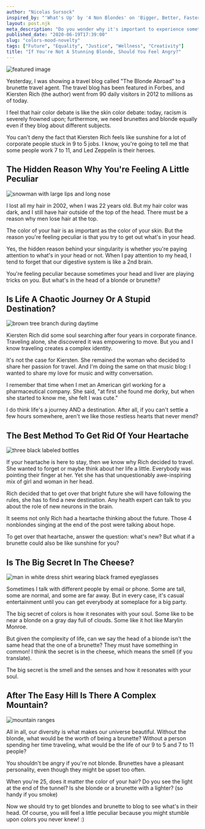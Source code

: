 ```yaml
---
author: "Nicolas Sursock"
inspired_by: "'What's Up' by '4 Non Blondes' on 'Bigger, Better, Faster, More!'"
layout: post.njk
meta_description: "Do you wonder why it's important to experience something new? And should you feel angry about the colour of your hair or skin if you're 25?"
published_date: "2020-06-19T17:39:00"
slug: "colors-mood-novelty"
tags: ["Future", "Equality", "Justice", "Wellness", "Creativity"]
title: "If You're Not A Stunning Blonde, Should You Feel Angry?"
---
```


![featured image](https://images.unsplash.com/photo-1502691876148-a84978e59af8?ixlib=rb-1.2.1&ixid=MnwxMjA3fDB8MHxwaG90by1wYWdlfHx8fGVufDB8fHx8&auto=format&fit=crop)

Yesterday, I was showing a travel blog called "The Blonde Abroad" to a brunette travel agent. The travel blog has been featured in Forbes, and Kiersten Rich (the author) went from 90 daily visitors in 2012 to millions as of today.

I feel that hair color debate is like the skin color debate: today, racism is severely frowned upon; furthermore, we need brunettes and blonde equally even if they blog about different subjects.

You can't deny the fact that Kiersten Rich feels like sunshine for a lot of corporate people stuck in 9 to 5 jobs. I know, you're going to tell me that some people work 7 to 11, and Led Zeppelin is their heroes.

## The Hidden Reason Why You're Feeling A Little Peculiar

![snowman with large lips and long nose](https://images.unsplash.com/photo-1640253620952-14b8534dc24e?ixlib=rb-1.2.1&ixid=MnwxMjA3fDB8MHxwaG90by1wYWdlfHx8fGVufDB8fHx8&auto=format&fit=crop&q=80&w=800&h=600)

I lost all my hair in 2002, when I was 22 years old. But my hair color was dark, and I still have hair outside of the top of the head. There must be a reason why men lose hair at the top.

The color of your hair is as important as the color of your skin. But the reason you're feeling peculiar is that you try to get out what's in your head.

Yes, the hidden reason behind your singularity is whether you're paying attention to what's in your head or not. When I pay attention to my head, I tend to forget that our digestive system is like a 2nd brain.

You're feeling peculiar because sometimes your head and liver are playing tricks on you. But what's in the head of a blonde or brunette?

## Is Life A Chaotic Journey Or A Stupid Destination?

![brown tree branch during daytime](https://images.unsplash.com/photo-1597514577371-224f64277638?ixlib=rb-4.0.3&ixid=MnwxMjA3fDB8MHxwaG90by1wYWdlfHx8fGVufDB8fHx8&auto=format&fit=crop&q=80&w=800&h=600)

Kiersten Rich did some soul searching after four years in corporate finance. Traveling alone, she discovered it was empowering to move. But you and I know traveling creates a complex identity.

It's not the case for Kiersten. She remained the woman who decided to share her passion for travel. And I'm doing the same on that music blog: I wanted to share my love for music and witty conversation.

I remember that time when I met an American girl working for a pharmaceutical company. She said, "at first she found me dorky, but when she started to know me, she felt I was cute."

I do think life's a journey AND a destination. After all, if you can't settle a few hours somewhere, aren't we like those restless hearts that never mend?

## The Best Method To Get Rid Of Your Heartache

![three black labeled bottles](https://images.unsplash.com/photo-1557043728-3edef94d093b?ixlib=rb-1.2.1&ixid=MnwxMjA3fDB8MHxwaG90by1wYWdlfHx8fGVufDB8fHx8&auto=format&fit=crop&q=80&w=800&h=600)

If your heartache is here to stay, then we know why Rich decided to travel. She wanted to forget or maybe think about her life a little. Everybody was pointing their finger at her. Yet she has that unquestionably awe-inspiring mix of girl and woman in her head.

Rich decided that to get over that bright future she will have following the rules, she has to find a new destination. Any health expert can talk to you about the role of new neurons in the brain.

It seems not only Rich had a heartache thinking about the future. Those 4 nonblondes singing at the end of the post were talking about hope.

To get over that heartache, answer the question: what's new? But what if a brunette could also be like sunshine for you?

## Is The Big Secret In The Cheese?

![man in white dress shirt wearing black framed eyeglasses](https://images.unsplash.com/photo-1603792907191-89e55f70099a?ixlib=rb-4.0.3&ixid=MnwxMjA3fDB8MHxwaG90by1wYWdlfHx8fGVufDB8fHx8&auto=format&fit=crop&q=80&w=800&h=600)

Sometimes I talk with different people by email or phone. Some are tall, some are normal, and some are far away. But in every case, it's casual entertainment until you can get everybody at someplace for a big party.

The big secret of colors is how it resonates with your soul. Some like to be near a blonde on a gray day full of clouds. Some like it hot like Marylin Monroe.

But given the complexity of life, can we say the head of a blonde isn't the same head that the one of a brunette? They must have something in common! I think the secret is in the cheese, which means the smell (if you translate).

The big secret is the smell and the senses and how it resonates with your soul.

## After The Easy Hill Is There A Complex Mountain?

![mountain ranges](https://images.unsplash.com/photo-1532424317259-e21a9f99c2e4?ixlib=rb-4.0.3&ixid=MnwxMjA3fDB8MHxwaG90by1wYWdlfHx8fGVufDB8fHx8&auto=format&fit=crop&q=80&w=800&h=600)

All in all, our diversity is what makes our universe beautiful. Without the blonde, what would be the worth of being a brunette? Without a person spending her time traveling, what would be the life of our 9 to 5 and 7 to 11 people?

You shouldn't be angry if you're not blonde. Brunettes have a pleasant personality, even though they might be upset too often.

When you're 25, does it matter the color of your hair? Do you see the light at the end of the tunnel? Is she blonde or a brunette with a lighter? (so handy if you smoke)

Now we should try to get blondes and brunette to blog to see what's in their head. Of course, you will feel a little peculiar because you might stumble upon colors you never knew! :) 